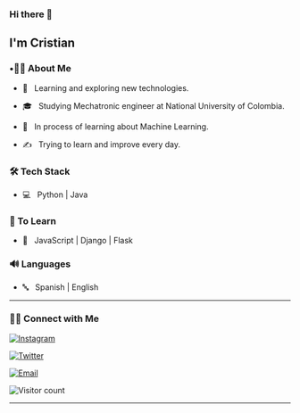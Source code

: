 ### Hi there 👋<h2> I'm Cristian</h2>


<h3>  •👦🏻 About Me </h3>



- 🤔 &nbsp; Learning and exploring new technologies.

- 🎓 &nbsp; Studying Mechatronic engineer at National University of Colombia.

- 🌱 &nbsp; In process of learning about Machine Learning.

- ✍️ &nbsp; Trying to learn and improve every day.



<h3>🛠 Tech Stack</h3>



- 💻 &nbsp; Python | Java 



<h3>🧩 To Learn</h3>

- 🔧 &nbsp; JavaScript | Django | Flask

<h3>🔊 Languages</h3>

- 🔤 &nbsp; Spanish | English





<hr>



<h3> 🤝🏻 Connect with Me </h3>





<p align="center">

<a href="https://www.instagram.com/xxtivn/"><img alt="Instagram" src="https://img.shields.io/badge/Instagram-xxtivn-black?style=flat-square&logo=instagram"></a>

<a href="https://twitter.com/xxtivn_"><img alt="Twitter" src="https://img.shields.io/badge/Twitter-xxtivn_-black?style=flat-square&logo=twitter"></a>

<a href="cristianmartinez1700@gmail.com"><img alt="Email" src="https://img.shields.io/badge/Email-cristianmartinez1700@gmail.com-blue?style=flat-square&logo=gmail"></a>

</p>





![Visitor count](https://visitor-badge.laobi.icu/badge?page_id=CrisMB17.CrisMB17)





<hr>
